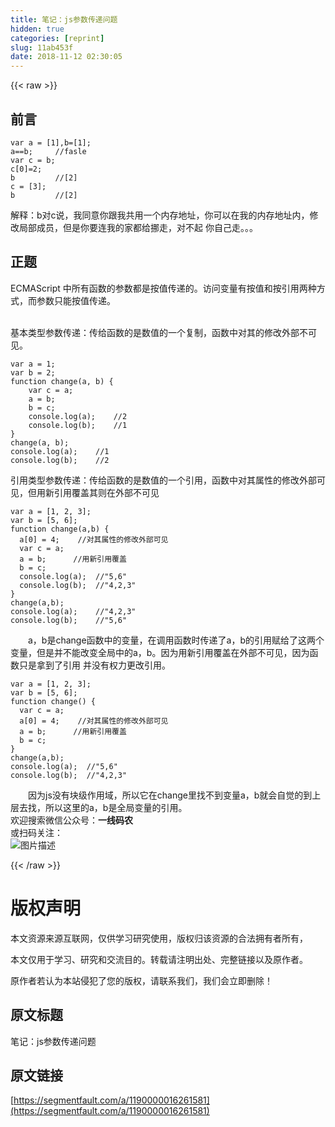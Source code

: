 ```yaml
---
title: 笔记：js参数传递问题
hidden: true
categories: [reprint]
slug: 11ab453f
date: 2018-11-12 02:30:05
---
```


{{< raw >}}
<h2><strong>&#x524D;&#x8A00;</strong></h2><pre><code>var a = [1],b=[1];
a==b;     //fasle
var c = b;
c[0]=2;
b         //[2]
c = [3];
b         //[2]</code></pre><p>&#x89E3;&#x91CA;&#xFF1A;b&#x5BF9;c&#x8BF4;&#xFF0C;&#x6211;&#x540C;&#x610F;&#x4F60;&#x8DDF;&#x6211;&#x5171;&#x7528;&#x4E00;&#x4E2A;&#x5185;&#x5B58;&#x5730;&#x5740;&#xFF0C;&#x4F60;&#x53EF;&#x4EE5;&#x5728;&#x6211;&#x7684;&#x5185;&#x5B58;&#x5730;&#x5740;&#x5185;&#xFF0C;&#x4FEE;&#x6539;&#x5C40;&#x90E8;&#x6210;&#x5458;&#xFF0C;&#x4F46;&#x662F;&#x4F60;&#x8981;&#x8FDE;&#x6211;&#x7684;&#x5BB6;&#x90FD;&#x7ED9;&#x632A;&#x8D70;&#xFF0C;&#x5BF9;&#x4E0D;&#x8D77; &#x4F60;&#x81EA;&#x5DF1;&#x8D70;&#x3002;&#x3002;&#x3002;</p><h2><strong>&#x6B63;&#x9898;</strong></h2><p>ECMAScript &#x4E2D;&#x6240;&#x6709;&#x51FD;&#x6570;&#x7684;&#x53C2;&#x6570;&#x90FD;&#x662F;&#x6309;&#x503C;&#x4F20;&#x9012;&#x7684;&#x3002;&#x8BBF;&#x95EE;&#x53D8;&#x91CF;&#x6709;&#x6309;&#x503C;&#x548C;&#x6309;&#x5F15;&#x7528;&#x4E24;&#x79CD;&#x65B9;&#x5F0F;&#xFF0C;&#x800C;&#x53C2;&#x6570;&#x53EA;&#x80FD;&#x6309;&#x503C;&#x4F20;&#x9012;&#x3002;<br>&#x2003;&#x2003;</p><p>&#x57FA;&#x672C;&#x7C7B;&#x578B;&#x53C2;&#x6570;&#x4F20;&#x9012;&#xFF1A;&#x4F20;&#x7ED9;&#x51FD;&#x6570;&#x7684;&#x662F;&#x6570;&#x503C;&#x7684;&#x4E00;&#x4E2A;&#x590D;&#x5236;&#xFF0C;&#x51FD;&#x6570;&#x4E2D;&#x5BF9;&#x5176;&#x7684;&#x4FEE;&#x6539;&#x5916;&#x90E8;&#x4E0D;&#x53EF;&#x89C1;&#x3002;</p><pre><code>var a = 1;
var b = 2;
function change(a, b) {
    var c = a;
    a = b;
    b = c;
    console.log(a);    //2
    console.log(b);    //1
}
change(a, b);
console.log(a);    //1
console.log(b);    //2
</code></pre><p>&#x5F15;&#x7528;&#x7C7B;&#x578B;&#x53C2;&#x6570;&#x4F20;&#x9012;&#xFF1A;&#x4F20;&#x7ED9;&#x51FD;&#x6570;&#x7684;&#x662F;&#x6570;&#x503C;&#x7684;&#x4E00;&#x4E2A;&#x5F15;&#x7528;&#xFF0C;&#x51FD;&#x6570;&#x4E2D;&#x5BF9;&#x5176;&#x5C5E;&#x6027;&#x7684;&#x4FEE;&#x6539;&#x5916;&#x90E8;&#x53EF;&#x89C1;&#xFF0C;&#x4F46;&#x7528;&#x65B0;&#x5F15;&#x7528;&#x8986;&#x76D6;&#x5176;&#x5219;&#x5728;&#x5916;&#x90E8;&#x4E0D;&#x53EF;&#x89C1;</p><pre><code>var a = [1, 2, 3];
var b = [5, 6];
function change(a,b) {
  a[0] = 4;    //&#x5BF9;&#x5176;&#x5C5E;&#x6027;&#x7684;&#x4FEE;&#x6539;&#x5916;&#x90E8;&#x53EF;&#x89C1; 
  var c = a;
  a = b;      //&#x7528;&#x65B0;&#x5F15;&#x7528;&#x8986;&#x76D6;
  b = c;
  console.log(a);  //&quot;5,6&quot;        
  console.log(b);  //&quot;4,2,3&quot;
}
change(a,b);
console.log(a);    //&quot;4,2,3&quot;
console.log(b);    //&quot;5,6&quot;
</code></pre><p>&#x2003;&#x2003;a&#xFF0C;b&#x662F;change&#x51FD;&#x6570;&#x4E2D;&#x7684;&#x53D8;&#x91CF;&#xFF0C;&#x5728;&#x8C03;&#x7528;&#x51FD;&#x6570;&#x65F6;&#x4F20;&#x9012;&#x4E86;a&#xFF0C;b&#x7684;&#x5F15;&#x7528;&#x8D4B;&#x7ED9;&#x4E86;&#x8FD9;&#x4E24;&#x4E2A;&#x53D8;&#x91CF;&#xFF0C;&#x4F46;&#x662F;&#x5E76;&#x4E0D;&#x80FD;&#x6539;&#x53D8;&#x5168;&#x5C40;&#x4E2D;&#x7684;a&#xFF0C;b&#x3002;&#x56E0;&#x4E3A;&#x7528;&#x65B0;&#x5F15;&#x7528;&#x8986;&#x76D6;&#x5728;&#x5916;&#x90E8;&#x4E0D;&#x53EF;&#x89C1;&#xFF0C;&#x56E0;&#x4E3A;&#x51FD;&#x6570;&#x53EA;&#x662F;&#x62FF;&#x5230;&#x4E86;&#x5F15;&#x7528; &#x5E76;&#x6CA1;&#x6709;&#x6743;&#x529B;&#x66F4;&#x6539;&#x5F15;&#x7528;&#x3002;</p><pre><code>var a = [1, 2, 3];
var b = [5, 6];
function change() {
  var c = a;
  a[0] = 4;    //&#x5BF9;&#x5176;&#x5C5E;&#x6027;&#x7684;&#x4FEE;&#x6539;&#x5916;&#x90E8;&#x53EF;&#x89C1; 
  a = b;      //&#x7528;&#x65B0;&#x5F15;&#x7528;&#x8986;&#x76D6;
  b = c;
}
change(a,b);
console.log(a);  //&quot;5,6&quot; 
console.log(b);  //&quot;4,2,3&quot;
</code></pre><p>&#x2003;&#x2003;&#x56E0;&#x4E3A;js&#x6CA1;&#x6709;&#x5757;&#x7EA7;&#x4F5C;&#x7528;&#x57DF;&#xFF0C;&#x6240;&#x4EE5;&#x5B83;&#x5728;change&#x91CC;&#x627E;&#x4E0D;&#x5230;&#x53D8;&#x91CF;a&#xFF0C;b&#x5C31;&#x4F1A;&#x81EA;&#x89C9;&#x7684;&#x5230;&#x4E0A;&#x5C42;&#x53BB;&#x627E;&#xFF0C;&#x6240;&#x4EE5;&#x8FD9;&#x91CC;&#x7684;a&#xFF0C;b&#x662F;&#x5168;&#x5C40;&#x53D8;&#x91CF;&#x7684;&#x5F15;&#x7528;&#x3002;<br>&#x6B22;&#x8FCE;&#x641C;&#x7D22;&#x5FAE;&#x4FE1;&#x516C;&#x4F17;&#x53F7;&#xFF1A;<strong>&#x4E00;&#x7EBF;&#x7801;&#x519C;</strong><br>&#x6216;&#x626B;&#x7801;&#x5173;&#x6CE8;&#xFF1A;<br><span class="img-wrap"><img data-src="/img/bVbgoy5?w=258&amp;h=258" src="https://static.alili.tech/img/bVbgoy5?w=258&amp;h=258" alt="&#x56FE;&#x7247;&#x63CF;&#x8FF0;" title="&#x56FE;&#x7247;&#x63CF;&#x8FF0;"></span></p>
{{< /raw >}}

# 版权声明
本文资源来源互联网，仅供学习研究使用，版权归该资源的合法拥有者所有，

本文仅用于学习、研究和交流目的。转载请注明出处、完整链接以及原作者。 

原作者若认为本站侵犯了您的版权，请联系我们，我们会立即删除！

## 原文标题
笔记：js参数传递问题

## 原文链接
[https://segmentfault.com/a/1190000016261581](https://segmentfault.com/a/1190000016261581)

